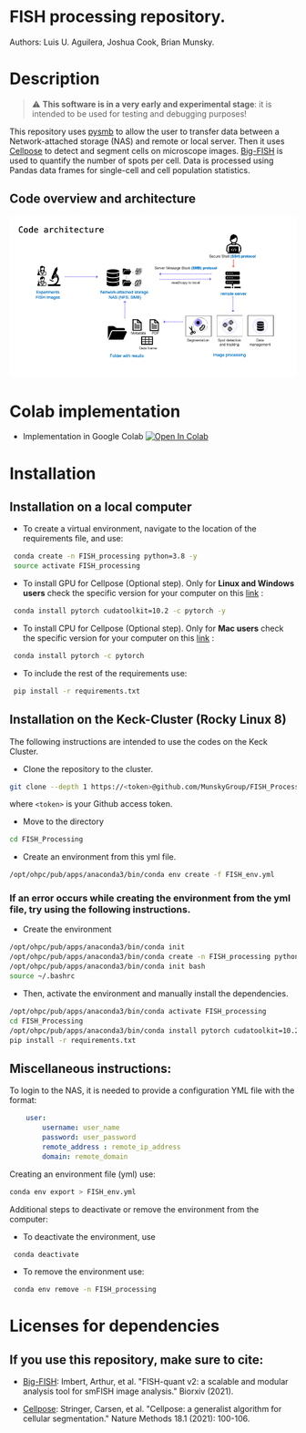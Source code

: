 # FISH processing repository.

Authors: Luis U. Aguilera, Joshua Cook, Brian Munsky.

# Description

>:warning: **This software is in a very early and experimental stage**: it is intended to be used for testing and debugging purposes!

This repository uses [pysmb](https://github.com/miketeo/pysmb) to allow the user to transfer data between a Network-attached storage (NAS) and remote or local server. Then it uses [Cellpose](https://github.com/MouseLand/cellpose) to detect and segment cells on microscope images. [Big-FISH](https://github.com/fish-quant/big-fish) is used to quantify the number of spots per cell. Data is processed using Pandas data frames for single-cell and cell population statistics.

## Code overview and architecture

<img src= https://github.com/MunskyGroup/FISH_Processing/raw/main/docs/code_architecture.png alt="drawing" width="1200"/>

# Colab implementation

 * Implementation in Google Colab [![Open In Colab](https://colab.research.google.com/assets/colab-badge.svg)]( https://colab.research.google.com/drive/1CQx4e5MQ0ZsZSQgqtLzVVh53dAg4uaQj?usp=sharing)

# Installation 

## Installation on a local computer

* To create a virtual environment, navigate to the location of the requirements file, and use:
```sh
 conda create -n FISH_processing python=3.8 -y
 source activate FISH_processing
```
* To install GPU for Cellpose (Optional step). Only for **Linux and Windows users** check the specific version for your computer on this [link]( https://pytorch.org/get-started/locally/) :
```sh
 conda install pytorch cudatoolkit=10.2 -c pytorch -y
```
* To install CPU for Cellpose (Optional step). Only for **Mac users** check the specific version for your computer on this [link]( https://pytorch.org/get-started/locally/) :
```sh
 conda install pytorch -c pytorch
```
* To include the rest of the requirements use:
```sh
 pip install -r requirements.txt
```

## Installation on the Keck-Cluster (Rocky Linux 8)

The following instructions are intended to use the codes on the Keck Cluster.

* Clone the repository to the cluster.
```sh
git clone --depth 1 https://<token>@github.com/MunskyGroup/FISH_Processing.git
```
where `<token>` is your Github access token. 

* Move to the directory
```sh
cd FISH_Processing 
```
* Create an environment from this yml file.
```sh
/opt/ohpc/pub/apps/anaconda3/bin/conda env create -f FISH_env.yml
```

###  If an error occurs while creating the environment from the yml file, try using the following instructions.

* Create the environment
```sh
/opt/ohpc/pub/apps/anaconda3/bin/conda init 
/opt/ohpc/pub/apps/anaconda3/bin/conda create -n FISH_processing python=3.8 -y
/opt/ohpc/pub/apps/anaconda3/bin/conda init bash
source ~/.bashrc
```

* Then, activate the environment and manually install the dependencies.

```sh
/opt/ohpc/pub/apps/anaconda3/bin/conda activate FISH_processing
cd FISH_Processing
/opt/ohpc/pub/apps/anaconda3/bin/conda install pytorch cudatoolkit=10.2 -c pytorch -y
pip install -r requirements.txt
```

## Miscellaneous instructions:

To login to the NAS, it is needed to provide a configuration YML file with the format:
```yml
    user:
        username: user_name
        password: user_password
        remote_address : remote_ip_address
        domain: remote_domain
```

Creating an environment file (yml) use:
```sh
conda env export > FISH_env.yml
```

Additional steps to deactivate or remove the environment from the computer:

* To deactivate the environment, use
```sh
 conda deactivate
```
* To remove the environment use:
```sh
 conda env remove -n FISH_processing
```

# Licenses for dependencies

## If you use this repository, make sure to cite:

- [Big-FISH](https://github.com/fish-quant/big-fish):
Imbert, Arthur, et al. "FISH-quant v2: a scalable and modular analysis tool for smFISH image analysis." Biorxiv (2021).

- [Cellpose](https://github.com/MouseLand/cellpose):
 Stringer, Carsen, et al. "Cellpose: a generalist algorithm for cellular segmentation." Nature Methods 18.1 (2021): 100-106.
